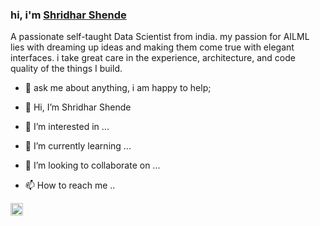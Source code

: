 ### hi, i'm [Shridhar Shende](https://shridharshende.me/)

A passionate self-taught Data Scientist from india. my passion for AILML lies with dreaming up ideas and making them come true with elegant interfaces. i take great care in the experience, architecture, and code quality of the things I build.

- 💬 ask me about anything, i am happy to help;

- 👋 Hi, I’m Shridhar Shende 
- 👀 I’m interested in ...
- 🌱 I’m currently learning ...
- 💞️ I’m looking to collaborate on ...
- 📫 How to reach me ..



<code><img height="20" src="https://github.com/shri50/ShridharShende/blob/main/code.gif"></code>

<!---
shri50/shri50 is a ✨ special ✨ repository because its `README.md` (this file) appears on your GitHub profile.
You can click the Preview link to take a look at your changes.
--->
